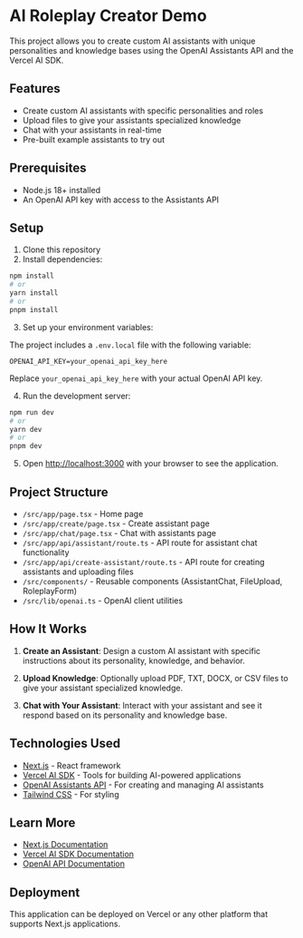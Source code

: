 # AI Roleplay Creator Demo

This project allows you to create custom AI assistants with unique personalities and knowledge bases using the OpenAI Assistants API and the Vercel AI SDK.

## Features

- Create custom AI assistants with specific personalities and roles
- Upload files to give your assistants specialized knowledge
- Chat with your assistants in real-time
- Pre-built example assistants to try out

## Prerequisites

- Node.js 18+ installed
- An OpenAI API key with access to the Assistants API

## Setup

1. Clone this repository
2. Install dependencies:

```bash
npm install
# or
yarn install
# or
pnpm install
```

3. Set up your environment variables:

The project includes a `.env.local` file with the following variable:

```
OPENAI_API_KEY=your_openai_api_key_here
```

Replace `your_openai_api_key_here` with your actual OpenAI API key.

4. Run the development server:

```bash
npm run dev
# or
yarn dev
# or
pnpm dev
```

5. Open [http://localhost:3000](http://localhost:3000) with your browser to see the application.

## Project Structure

- `/src/app/page.tsx` - Home page
- `/src/app/create/page.tsx` - Create assistant page
- `/src/app/chat/page.tsx` - Chat with assistants page
- `/src/app/api/assistant/route.ts` - API route for assistant chat functionality
- `/src/app/api/create-assistant/route.ts` - API route for creating assistants and uploading files
- `/src/components/` - Reusable components (AssistantChat, FileUpload, RoleplayForm)
- `/src/lib/openai.ts` - OpenAI client utilities

## How It Works

1. **Create an Assistant**: Design a custom AI assistant with specific instructions about its personality, knowledge, and behavior.

2. **Upload Knowledge**: Optionally upload PDF, TXT, DOCX, or CSV files to give your assistant specialized knowledge.

3. **Chat with Your Assistant**: Interact with your assistant and see it respond based on its personality and knowledge base.

## Technologies Used

- [Next.js](https://nextjs.org/) - React framework
- [Vercel AI SDK](https://sdk.vercel.ai/docs) - Tools for building AI-powered applications
- [OpenAI Assistants API](https://platform.openai.com/docs/assistants/overview) - For creating and managing AI assistants
- [Tailwind CSS](https://tailwindcss.com/) - For styling

## Learn More

- [Next.js Documentation](https://nextjs.org/docs)
- [Vercel AI SDK Documentation](https://sdk.vercel.ai/docs)
- [OpenAI API Documentation](https://platform.openai.com/docs/introduction)

## Deployment

This application can be deployed on Vercel or any other platform that supports Next.js applications.
